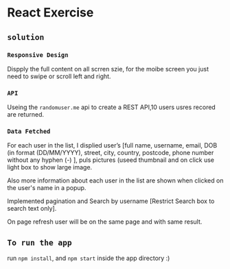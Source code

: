 # React Exercise

## `solution`

### `Responsive Design`

Dispply the full content on all scrren szie, for the moibe screen you just need to swipe or scroll left and right.

### `API`

Useing the `randomuser.me` api to create a REST API,10 users usres recored are returned.

### `Data Fetched`

For each user in the list, I displied user’s [full name, username, email, DOB (in format (DD/MM/YYYY), 
street, city, country, postcode, phone number without any hyphen (-) ], puls pictures (useed thumbnail and on click use light box
to show large image.

Also more information about each user in the list are shown when clicked on the user's name in a popup.

Implemented pagination and Search by username [Restrict Search box to search text only].

On page refresh user will be on the same page and with same result.

## `To run the app`

run `npm install`, and `npm start` inside the app directory :) 
